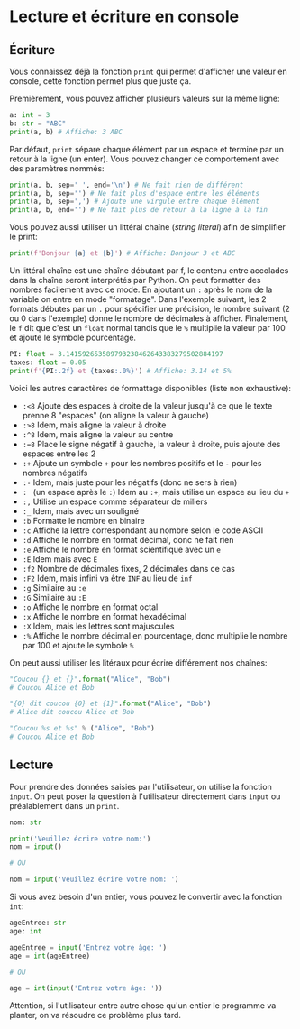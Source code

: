 # Lecture et écriture en console

## Écriture

Vous connaissez déjà la fonction `print` qui permet d'afficher une valeur en console, cette fonction permet plus que juste ça.

Premièrement, vous pouvez afficher plusieurs valeurs sur la même ligne:

```py
a: int = 3
b: str = "ABC"
print(a, b) # Affiche: 3 ABC
```

Par défaut, `print` sépare chaque élément par un espace et termine par un retour à la ligne (un enter). Vous pouvez changer ce comportement avec des paramètres nommés:

```py
print(a, b, sep=' ', end='\n') # Ne fait rien de différent
print(a, b, sep='') # Ne fait plus d'espace entre les éléments
print(a, b, sep=',') # Ajoute une virgule entre chaque élément
print(a, b, end='') # Ne fait plus de retour à la ligne à la fin
```

Vous pouvez aussi utiliser un littéral chaîne (*string literal*) afin de simplifier le print:

```py
print(f'Bonjour {a} et {b}') # Affiche: Bonjour 3 et ABC
```

Un littéral chaîne est une chaîne débutant par f, le contenu entre accolades dans la chaîne seront interprétés par Python.
On peut formatter des nombres facilement avec ce mode. En ajoutant un `:` après le nom de la variable on entre en mode "formatage". Dans l'exemple suivant, les 2 formats débutes par un `.` pour spécifier une précision, le nombre suivant (2 ou 0 dans l'exemple) donne le nombre de décimales à afficher. Finalement, le `f` dit que c'est un `float` normal tandis que le `%` multiplie la valeur par 100 et ajoute le symbole pourcentage.

```py
PI: float = 3.141592653589793238462643383279502884197
taxes: float = 0.05
print(f'{PI:.2f} et {taxes:.0%}') # Affiche: 3.14 et 5%
```

Voici les autres caractères de formattage disponibles (liste non exhaustive):

 * `:<8` Ajoute des espaces à droite de la valeur jusqu'à ce que le texte prenne 8 "espaces" (on aligne la valeur à gauche)
 * `:>8` Idem, mais aligne la valeur à droite
 * `:^8` Idem, mais aligne la valeur au centre
 * `:=8` Place le signe négatif à gauche, la valeur à droite, puis ajoute des espaces entre les 2
 * `:+` Ajoute un symbole `+` pour les nombres positifs et le `-` pour les nombres négatifs
 * `:-` Idem, mais juste pour les négatifs (donc ne sers à rien)
 * `: ` (un espace après le `:`) Idem au `:+`, mais utilise un espace au lieu du `+`
 * `:,` Utilise un espace comme séparateur de miliers
 * `:_` Idem, mais avec un souligné
 * `:b` Formatte le nombre en binaire
 * `:c` Affiche la lettre correspondant au nombre selon le code ASCII
 * `:d` Affiche le nombre en format décimal, donc ne fait rien
 * `:e` Affiche le nombre en format scientifique avec un `e`
 * `:E` Idem mais avec `E`
 * `:f2` Nombre de décimales fixes, 2 décimales dans ce cas
 * `:F2` Idem, mais infini va être `INF` au lieu de `inf`
 * `:g` Similaire au `:e`
 * `:G` Similaire au `:E`
 * `:o` Affiche le nombre en format octal
 * `:x` Affiche le nombre en format hexadécimal
 * `:X` Idem, mais les lettres sont majuscules
 * `:%` Affiche le nombre décimal en pourcentage, donc multiplie le nombre par 100 et ajoute le symbole `%`

On peut aussi utiliser les litéraux pour écrire différement nos chaînes:

```py
"Coucou {} et {}".format("Alice", "Bob")
# Coucou Alice et Bob

"{0} dit coucou {0} et {1}".format("Alice", "Bob")
# Alice dit coucou Alice et Bob

"Coucou %s et %s" % ("Alice", "Bob")
# Coucou Alice et Bob
```

## Lecture

Pour prendre des données saisies par l'utilisateur, on utilise la fonction `input`. On peut poser la question à l'utilisateur directement dans `input` ou préalablement dans un `print`.

```py
nom: str

print('Veuillez écrire votre nom:')
nom = input()

# OU

nom = input('Veuillez écrire votre nom: ')
```

Si vous avez besoin d'un entier, vous pouvez le convertir avec la fonction `int`:

```py
ageEntree: str
age: int

ageEntree = input('Entrez votre âge: ')
age = int(ageEntree)

# OU

age = int(input('Entrez votre âge: '))
```

Attention, si l'utilisateur entre autre chose qu'un entier le programme va planter, on va résoudre ce problème plus tard.